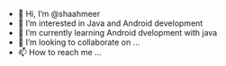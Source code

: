 - 👋 Hi, I’m @shaahmeer
- 👀 I’m interested in Java and Android development
- 🌱 I’m currently learning Android dvelopment with java
- 💞️ I’m looking to collaborate on ...
- 📫 How to reach me ...

<!---
shaahmeer/shaahmeer is a ✨ special ✨ repository because its `README.md` (this file) appears on your GitHub profile.
You can click the Preview link to take a look at your changes.
--->
